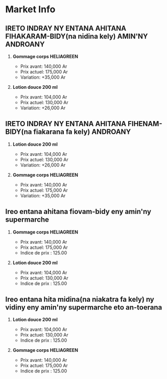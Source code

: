 # Market Info

## IRETO INDRAY NY ENTANA AHITANA FIHAKARAM-BIDY(na nidina kely) AMIN'NY ANDROANY

1. **Gommage corps HELIAGREEN**
   - Prix avant: 140,000 Ar
   - Prix actuel: 175,000 Ar
   - Variation: +35,000 Ar

2. **Lotion douce 200 ml**
   - Prix avant: 104,000 Ar
   - Prix actuel: 130,000 Ar
   - Variation: +26,000 Ar

## IRETO INDRAY NY ENTANA AHITANA FIHENAM-BIDY(na fiakarana fa kely) ANDROANY

1. **Lotion douce 200 ml**
   - Prix avant: 104,000 Ar
   - Prix actuel: 130,000 Ar
   - Variation: +26,000 Ar

2. **Gommage corps HELIAGREEN**
   - Prix avant: 140,000 Ar
   - Prix actuel: 175,000 Ar
   - Variation: +35,000 Ar

## Ireo entana ahitana fiovam-bidy eny amin'ny supermarche

1. **Gommage corps HELIAGREEN**
   - Prix avant: 140,000 Ar
   - Prix actuel: 175,000 Ar
   - Indice de prix : 125.00

2. **Lotion douce 200 ml**
   - Prix avant: 104,000 Ar
   - Prix actuel: 130,000 Ar
   - Indice de prix : 125.00

## Ireo entana hita midina(na niakatra fa kely) ny vidiny eny amin'ny supermarche eto an-toerana

1. **Lotion douce 200 ml**
   - Prix avant: 104,000 Ar
   - Prix actuel: 130,000 Ar
   - Indice de prix : 125.00

2. **Gommage corps HELIAGREEN**
   - Prix avant: 140,000 Ar
   - Prix actuel: 175,000 Ar
   - Indice de prix : 125.00

